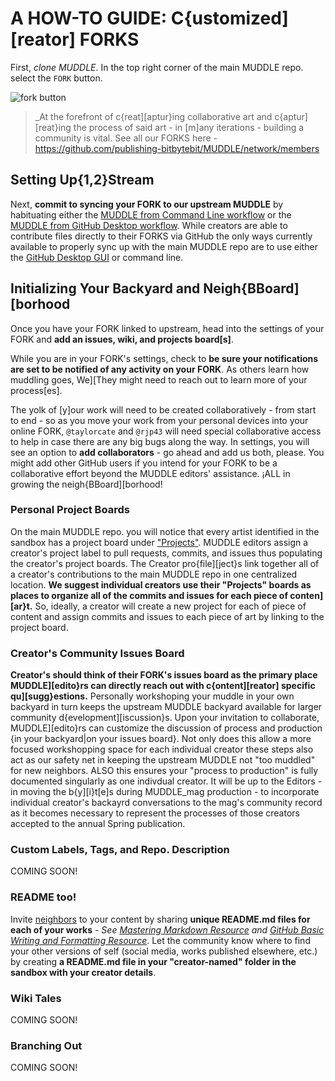 # A HOW-TO GUIDE: C{ustomized][reator] FORKS  
  
First, *clone MUDDLE*. In the top right corner of the main MUDDLE repo. select the `FORK` button.  
    
![fork button](https://github.com/taylorcate/MUDDLE/blob/master/PromotionalMaterials/WorkFlow/MUDDLEtoFORK.png)  

> _At the forefront of c{reat][aptur}ing collaborative art and c{aptur][reat}ing the process of said art - in [m]any iterations - building a community is vital. See all our FORKS here - https://github.com/publishing-bitbytebit/MUDDLE/network/members  

## Setting Up{1,2}Stream

Next, **commit to syncing your FORK to our upstream MUDDLE** by habituating either the [MUDDLE from Command Line workflow](https://github.com/taylorcate/MUDDLE/wiki/MUDDLE-from-Command-Line) or the [MUDDLE from GitHub Desktop workflow](https://help.github.com/desktop/guides/). While creators are able to contribute files directly to their FORKS via GitHub the only ways currently available to properly sync up with the main MUDDLE repo are to use either the [GitHub Desktop GUI](https://desktop.github.com/) or command line.  

## Initializing Your Backyard and Neigh{BBoard][borhood
 
Once you have your FORK linked to upstream, head into the settings of your FORK and **add an issues, wiki, and projects board[s]**. 
  
While you are in your FORK's settings, check to **be sure your notifications are set to be notified of any activity on your FORK**. As others learn how muddling goes, We][They might need to reach out to learn more of your process[es].
  
The yolk of [y]our work will need to be created collaboratively - from start to end - so as you move your work from your personal devices into your online FORK, `@taylorcate` and `@rjp43` will need special collaborative access to help in case there are any big bugs along the way. In settings, you will see an option to **add collaborators** - go ahead and add us both, please. You might add other GitHub users if you intend for your FORK to be a collaborative effort beyond the MUDDLE editors' assistance. ¡ALL in growing the neigh{BBoard][borhood!

### Personal Project Boards

On the main MUDDLE repo. you will notice that every artist identified in the sandbox has a project board under ["Projects"](https://github.com/taylorcate/MUDDLE/projects). MUDDLE editors assign a creator's project label to pull requests, commits, and issues thus populating the creator's project boards. The Creator pro{file][ject}s link together all of a creator's contributions to the main MUDDLE repo in one centralized location. **We suggest individual creators use their "Projects" boards as places to organize all of the commits and issues for each piece of conten][ar}t.** So, ideally, a creator will create a new project for each of piece of content and assign commits and issues to each piece of art by linking to the project board.
  
### Creator's Community Issues Board  

**Creator's should think of their FORK's issues board as the primary place MUDDLE][edito}rs can directly reach out with c{ontent][reator] specific qu][sugg}estions.** Personally workshoping your muddle in your own backyard in turn keeps the upstream MUDDLE backyard available for larger community d{evelopment][iscussion}s. Upon your invitation to collaborate, MUDDLE][edito}rs can customize the discussion of process and production {in your backyard|on your issues board}. Not only does this allow a more focused workshopping space for each individual creator these steps also act as our safety net in keeping the upstream MUDDLE not "too muddled" for new neighbors. ALSO this ensures your "process to production" is fully documented singularly as one indivdual creator. It will be up to the Editors - in moving the b{y][i}t[e]s during MUDDLE_mag production - to incorporate individual creator's backayrd conversations to the mag's community record as it becomes necessary to represent the processes of those creators accepted to the annual Spring publication.   

### Custom Labels, Tags, and Repo. Description  

COMING SOON!

### README too!
Invite [neighbors](https://github.com/publishing-bitbytebit/MUDDLE/network/members) to your content by sharing **unique README.md files for each of your works** - _See [Mastering Markdown Resource](https://guides.github.com/features/mastering-markdown/) and [GitHub Basic Writing and Formatting Resource](https://help.github.com/articles/basic-writing-and-formatting-syntax/)_. Let the community know where to find your other versions of self (social media, works published elsewhere, etc.) by creating **a README.md file in your "creator-named" folder in the sandbox with your creator details**. 

### Wiki Tales  

COMING SOON!

### Branching Out

COMING SOON!

